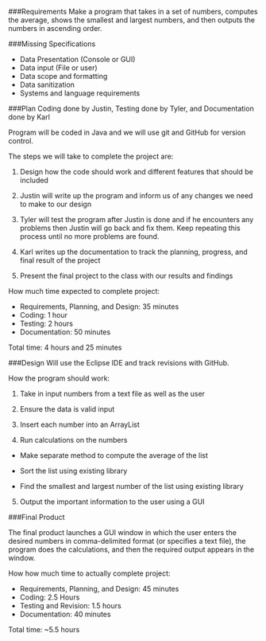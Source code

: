 
###Requirements
Make a program that takes in a set of numbers, computes the average, shows the smallest and largest numbers, and then outputs the numbers in ascending order.

###Missing Specifications

  * Data Presentation (Console or GUI)
  * Data input (File or user)
  * Data scope and formatting
  * Data sanitization
  * Systems and language requirements

###Plan
Coding done by Justin, Testing done by Tyler, and Documentation done by Karl

Program will be coded in Java and we will use git and GitHub for version control. 

The steps we will take to complete the project are:

1.	Design how the code should work and different features that should be included

2.	Justin will write up the program and inform us of any changes we need to make to our design

3.	Tyler will test the program after Justin is done and if he encounters any problems then Justin will go back and fix them. Keep repeating this process until no more problems are found. 

4.	Karl writes up the documentation to track the planning, progress, and final result of the project

5.	Present the final project to the class with our results and findings

How much time expected to complete project:
*	Requirements, Planning, and Design: 35 minutes
*	Coding: 1 hour
*	Testing: 2 hours
* Documentation: 50 minutes


Total time: 4 hours and 25 minutes

###Design
Will use the Eclipse IDE and track revisions with GitHub.

How the program should work:

1. Take in input numbers from a text file as well as the user

2. Ensure the data is valid input

3. Insert each number into an ArrayList 

4. Run calculations on the numbers

  * Make separate method to compute the average of the list

  * Sort the list using existing library 

  * Find the smallest and largest number of the list using existing library

5. Output the important information to the user using a GUI

###Final Product

The final product launches a GUI window in which the user enters the desired numbers in comma-delimited format (or specifies a text file), the program does the calculations, and then the required output appears in the window.

How how much time to actually complete project:
* Requirements, Planning, and Design: 45 minutes
* Coding: 2.5 Hours
* Testing and Revision: 1.5 hours
* Documentation: 40 minutes

Total time: ~5.5 hours

